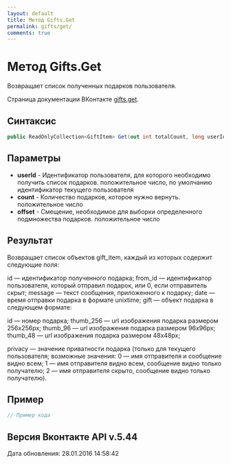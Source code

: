 ```yaml
---
layout: default
title: Метод Gifts.Get
permalink: gifts/get/
comments: true
---
```

# Метод Gifts.Get
Возвращает список полученных подарков пользователя.

Страница документации ВКонтакте [gifts.get](https://vk.com/dev/gifts.get).
## Синтаксис
``` csharp
public ReadOnlyCollection<GiftItem> Get(out int totalCount, long userId, int? count = null, int? offset = null)
```

## Параметры
+ **userId** - Идентификатор пользователя, для которого необходимо получить список подарков. положительное число, по умолчанию идентификатор текущего пользователя
+ **count** - Количество подарков, которое нужно вернуть. положительное число
+ **offset** - Смещение, необходимое для выборки определенного подмножества подарков. положительное число

## Результат
Возвращает список объектов gift_item, каждый из которых содержит следующие поля: 

id — идентификатор полученного подарка; 
from_id — идентификатор пользователя, который отправил подарок, или 0, если отправитель скрыт; 
message — текст сообщения, приложенного к подарку; 
date — время отправки подарка в формате unixtime; 
gift — объект подарка в следующем формате: 

id — номер подарка; 
thumb_256 — url изображения подарка размером 256x256px; 
thumb_96 — url изображения подарка размером 96x96px; 
thumb_48 — url изображения подарка размером 48x48px; 

privacy — значение приватности подарка (только для текущего пользователя; возможные значения: 0 — имя отправителя и сообщение видно всем; 1 — имя отправителя видно всем, сообщение видно только получателю; 2 — имя отправителя скрыто, сообщение видно только получателю).

## Пример
``` csharp
// Пример кода
```

## Версия Вконтакте API v.5.44
Дата обновления: 28.01.2016 14:58:42
